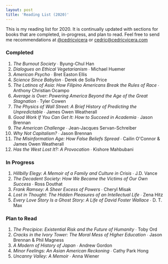 ```yaml
---
layout: post
title: 'Reading List (2020)'
---
```

This is my reading list for 2020. It is continually updated with sections for books that are completed, in-progress, and plan to read. Feel free to send me recommendations at [@cedricvicera](https://twitter.com/cedricvicera) or [cedric@cedricvicera.com](mailto:cedric@cedricvicera.com)

### Completed
1. *The Burnout Society* ∙ Byung-Chul Han
2. *Dialogues on Ethical Vegetarianism* ∙ Michael Huemer
3. *American Psycho* ∙ Bret Easton Ellis
4. *Science Since Babylon* ∙ Derek de Solla Price
5. *The Latinos of Asia: How Filipino Americans Break the Rules of Race* ∙ Anthony Christian Ocampo
6. *Average is Over: Powering America Beyond the Age of the Great Stagnation* ∙ Tyler Cowen
7. *The Physics of Wall Street: A Brief History of Predicting the Unpredictable* ∙ James Owen Weatherall
8. *Good Work If You Can Get It: How to Succeed in Academia* ∙ Jason Brennan
9. *The American Challenge* ∙ Jean-Jacques Servan-Schreiber
10. *Why Not Capitalism?* ∙ Jason Brennan
11. *The Misinformation Age: How False Beliefs Spread* ∙ Cailin O'Connor & James Owen Weatherall
12. *Has the West Lost It?: A Provocation* ∙ Kishore Mahbubani

### In Progress
1. *Hillbilly Elegy: A Memoir of a Family and Culture in Crisis* ∙ J.D. Vance
2. *The Decadent Society: How We Became the Victims of Our Own Success* ∙ Ross Douthat
3. *Frank Ramsey: A Sheer Excess of Powers* ∙ Cheryl Misak
4. *Lost in Thought: The Hidden Pleasures of an Intellectual Life* ∙ Zena Hitz
5. *Every Love Story Is a Ghost Story: A Life of David Foster Wallace* ∙ D. T. Max

### Plan to Read
1. *The Precipice: Existential Risk and the Future of Humanity* ∙ Toby Ord
2. *Cracks in the Ivory Tower: The Moral Mess of Higher Education* ∙ Jason Brennan & Phil Magness
3. *A Modern of History of Japan* ∙ Andrew Gordon
4. *Minor Feelings: An Asian American Reckoning* ∙ Cathy Park Hong
5. *Uncanny Valley: A Memoir* ∙ Anna Wiener

